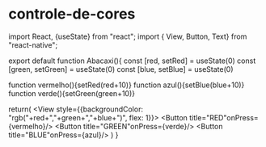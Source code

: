 # controle-de-cores
import React, {useState} from "react";
import { View, Button, Text} from "react-native";

export default function Abacaxi(){
  const [red, setRed] = useState(0)
  const [green, setGreen] = useState(0)
  const [blue, setBlue] = useState(0)

  function vermelho(){setRed(red+10)}
  function azul(){setBlue(blue+10)}
  function verde(){setGreen(green+10)}

  return(
    <View style={{backgroundColor: "rgb("+red+","+green+","+blue+")", flex: 1}}>
      <Button title="RED"onPress={vermelho}/>
      <Button title="GREEN"onPress={verde}/>
      <Button title="BLUE"onPress={azul}/>
    </View>
  )
}
